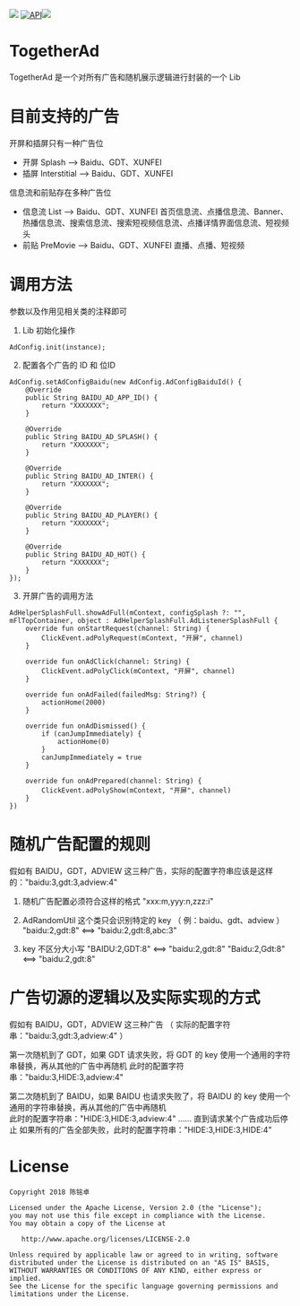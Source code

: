 ![](https://user-images.githubusercontent.com/7698209/33198075-ef8f2230-d123-11e7-85a3-4cb9b22f877d.png)
[![API](https://img.shields.io/badge/API-14%2B-brightgreen.svg?style=flat)](https://android-arsenal.com/api?level=16)[![](https://img.shields.io/badge/%E4%BD%9C%E8%80%85-%E9%99%88%E5%AE%87%E6%98%8E-7AD6FD.svg)](https://www.zhihu.com/people/chen-yu-ming-98/activities)  

# TogetherAd
TogetherAd 是一个对所有广告和随机展示逻辑进行封装的一个 Lib

# 目前支持的广告

开屏和插屏只有一种广告位
- 开屏 Splash --> Baidu、GDT、XUNFEI
- 插屏 Interstitial --> Baidu、GDT、XUNFEI

信息流和前贴存在多种广告位
- 信息流 List --> Baidu、GDT、XUNFEI
首页信息流、点播信息流、Banner、热播信息流、搜索信息流、搜索短视频信息流、点播详情界面信息流、短视频头
- 前贴 PreMovie --> Baidu、GDT、XUNFEI
直播、点播、短视频

# 调用方法
参数以及作用见相关类的注释即可

1. Lib 初始化操作
```
AdConfig.init(instance);
```

2. 配置各个广告的 ID 和 位ID
```
AdConfig.setAdConfigBaidu(new AdConfig.AdConfigBaiduId() {
    @Override
    public String BAIDU_AD_APP_ID() {
        return "XXXXXXX";
    }

    @Override
    public String BAIDU_AD_SPLASH() {
        return "XXXXXXX";
    }

    @Override
    public String BAIDU_AD_INTER() {
        return "XXXXXXX";
    }

    @Override
    public String BAIDU_AD_PLAYER() {
        return "XXXXXXX";
    }

    @Override
    public String BAIDU_AD_HOT() {
        return "XXXXXXX";
    }
});
```

3. 开屏广告的调用方法
```
AdHelperSplashFull.showAdFull(mContext, configSplash ?: "", mFlTopContainer, object : AdHelperSplashFull.AdListenerSplashFull {
    override fun onStartRequest(channel: String) {
        ClickEvent.adPolyRequest(mContext, "开屏", channel)
    }

    override fun onAdClick(channel: String) {
        ClickEvent.adPolyClick(mContext, "开屏", channel)
    }

    override fun onAdFailed(failedMsg: String?) {
        actionHome(2000)
    }

    override fun onAdDismissed() {
        if (canJumpImmediately) {
            actionHome(0)
        }
        canJumpImmediately = true
    }

    override fun onAdPrepared(channel: String) {
        ClickEvent.adPolyShow(mContext, "开屏", channel)
    }
})
```

# 随机广告配置的规则
假如有 BAIDU，GDT，ADVIEW 这三种广告，实际的配置字符串应该是这样的："baidu:3,gdt:3,adview:4" 

1. 随机广告配置必须符合这样的格式
"xxx:m,yyy:n,zzz:i"

2. AdRandomUtil 这个类只会识别特定的 key （ 例：baidu、gdt、adview ）
"baidu:2,gdt:8" <==>  "baidu:2,gdt:8,abc:3"

3. key 不区分大小写
"BAIDU:2,GDT:8" <==>  "baidu:2,gdt:8"
"Baidu:2,Gdt:8" <==>  "baidu:2,gdt:8"

# 广告切源的逻辑以及实际实现的方式
假如有 BAIDU，GDT，ADVIEW 这三种广告 （ 实际的配置字符串："baidu:3,gdt:3,adview:4" ） 

第一次随机到了 GDT，如果 GDT 请求失败，将 GDT 的 key 使用一个通用的字符串替换，再从其他的广告中再随机 
此时的配置字符串："baidu:3,HIDE:3,adview:4"

第二次随机到了 BAIDU，如果 BAIDU 也请求失败了，将 BAIDU 的 key 使用一个通用的字符串替换，再从其他的广告中再随机  
此时的配置字符串："HIDE:3,HIDE:3,adview:4"
......
直到请求某个广告成功后停止 
如果所有的广告全部失败，此时的配置字符串："HIDE:3,HIDE:3,HIDE:4"

# License
```
Copyright 2018 陈铭卓

Licensed under the Apache License, Version 2.0 (the "License");
you may not use this file except in compliance with the License.
You may obtain a copy of the License at

   http://www.apache.org/licenses/LICENSE-2.0

Unless required by applicable law or agreed to in writing, software
distributed under the License is distributed on an "AS IS" BASIS,
WITHOUT WARRANTIES OR CONDITIONS OF ANY KIND, either express or implied.
See the License for the specific language governing permissions and
limitations under the License.
```
